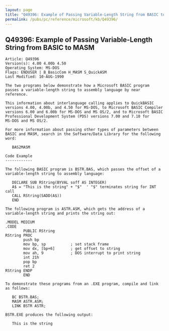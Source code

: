 ```yaml
---
layout: page
title: "Q49396: Example of Passing Variable-Length String from BASIC to MASM"
permalink: /pubs/pc/reference/microsoft/kb/Q49396/
---
```


## Q49396: Example of Passing Variable-Length String from BASIC to MASM

	Article: Q49396
	Version(s): 4.00 4.00b 4.50
	Operating System: MS-DOS
	Flags: ENDUSER | B_BasicCom H_MASM S_QuickASM
	Last Modified: 10-AUG-1990
	
	The two programs below demonstrate how a Microsoft BASIC program
	passes a variable-length string to assembly language by near
	reference.
	
	This information about interlanguage calling applies to QuickBASIC
	versions 4.00, 4.00b, and 4.50 for MS-DOS, to Microsoft BASIC Compiler
	versions 6.00 and 6.00b for MS-DOS and MS OS/2, and to Microsoft BASIC
	Professional Development System (PDS) versions 7.00 and 7.10 for
	MS-DOS and MS OS/2.
	
	For more information about passing other types of parameters between
	BASIC and MASM, search in the Software/Data Library for the following
	word:
	
	   BAS2MASM
	
	Code Example
	------------
	
	The following BASIC program is BSTR.BAS, which passes the offset of a
	variable-length string to assembly language:
	
	   DECLARE SUB RString(BYVAL soff AS INTEGER)
	   A$ = "This is the string" + "$"  ' "$" terminates string for INT call
	   CALL RString(SADD(A$))
	   END
	
	The following program is ASTR.ASM, which gets the address of a
	variable-length string and prints the string out:
	
	.MODEL MEDIUM
	.CODE
	        PUBLIC RString
	RString PROC
	        push bp
	        mov bp, sp           ; set stack frame
	        mov dx, [bp+6]       ; get offset to string
	        mov ah, 9            ; DOS interrupt to print string
	        int 21h
	        pop bp
	        ret 2
	RString ENDP
	        END
	
	To demonstrate these programs from an .EXE program, compile and link
	as follows:
	
	   BC BSTR.BAS;
	   MASM ASTR.ASM;
	   LINK BSTR ASTR;
	
	BSTR.EXE produces the following output:
	
	   This is the string
